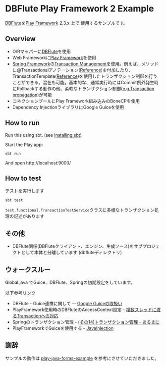 # DBFlute Play Framework 2 Example
[DBFlute](http://dbflute.seasar.org/)を[Play Framework](https://www.playframework.com/) 2.3.x 上で 使用するサンプルです。

## Overview

* O/Rマッパーに[DBFlute](http://dbflute.seasar.org/ja/introduction/index.html)を使用
* Web Frameworkに[Play Framework](https://www.playframework.com/)を使用
* [Spring Framework](https://projects.spring.io/spring-framework/)の[Transaction Management](https://docs.spring.io/spring/docs/4.0.3.RELEASE/spring-framework-reference/html/transaction.html)を使用。例えば、メソッドに@Transactionalアノテーション([Reference](https://docs.spring.io/spring/docs/4.0.3.RELEASE/spring-framework-reference/html/transaction.html#transaction-declarative-annotations))を付加したり、TransactionTemplate([Reference](https://docs.spring.io/spring/docs/4.0.3.RELEASE/spring-framework-reference/html/transaction.html#tx-prog-template))を使用したトランザクション制御を行うことができる。混在も可能。基本的な、通常実行時にはCommit例外発生時にRollbackする動作の他、柔軟なトランザクション制御([e.g.Transaction propagation](https://docs.spring.io/spring/docs/4.0.3.RELEASE/spring-framework-reference/html/transaction.html#tx-propagation))が可能
* コネクションプールにPlay Framework組み込みのBoneCPを使用
* Dependency InjectionライブラリにGoogle Guiceを使用

## How to run
Run this using sbt. (see [Installing sbt](http://www.scala-sbt.org/1.x/docs/Setup.html))

Start the Play app:

```
sbt run
```

And open http://localhost:9000/

## How to test

テストを実行します

```
sbt test
```

`test.functional.TransactionTestService`クラスに多様なトランザクション処理の記述があります

## その他

* DBFlute関係(DBFluteクライアント、エンジン、生成ソース)をサブプロジェクトとして本体と分離しています (dbfluteディレクトリ)

## ウォークスルー

Global.java でGuice、DBFlute、Springの初期設定をしています。  

以下参考リンク
* DBFlute - Guice連携に関して -- [Google Guiceの取扱い](http://dbflute.seasar.org/ja/manual/reference/diway/guice/)
* PlayFramework使用時のDBFluteのAccessContext設定 - [複数スレッドに渡るTransactionへの対応](https://github.com/seasarorg/dbflute-play/issues/6#issuecomment-42439800)
* Springのトランザクション管理 - [(その14)トランザクション管理 - あるまに](http://d.hatena.ne.jp/arumani/20070327/1175006088)
* PlayFrameworkでGuiceを使用する - [JavaInjection](https://www.playframework.com/documentation/2.3.x/JavaInjection)

## 謝辞
サンプルの動作は [play-java-forms-example](https://github.com/playframework/play-java-forms-example) を参考にさせていただきました。
